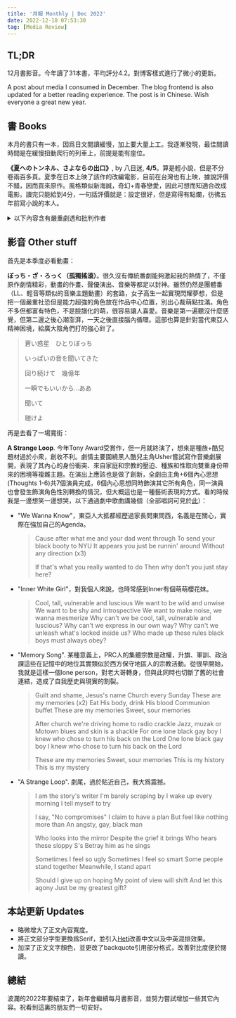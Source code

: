 ```yaml
---
title: '月報 Monthly | Dec 2022'
date: 2022-12-18 07:53:30
tag: [Media Review]
---
```

## TL;DR

12月書影音。今年讀了31本書，平均評分4.2。對博客樣式進行了微小的更新。

A post about media I consumed in December. The blog frontend is also updated for a better reading experience. The post is in Chinese. Wish everyone a great new year.

<!-- more -->

## 書 Books

本月的書只有一本，因爲日文閱讀緩慢，加上要大量上工。我逐漸發現，最佳閱讀時間是在緩慢扭動爬行的列車上，前提是能有座位。

**《夏へのトンネル、さよならの出口》**, by 八目迷, **4/5**。算是輕小說，但是不分卷兩百多頁。夏季在日本上映了該作的改編電影，目前在台灣也有上映，據說評價不錯，因而買來原作。風格類似新海誠，奇幻+青春戀愛，因此可想而知適合改成電影。讀完只能給到4分，一句話評價就是：設定很好，但是寫得有點爛，彷彿五年前寫小說的本人。

<details>
  <summary>以下內容含有嚴重劇透和批判作者</summary>
  先是設定。因早年妹妹死亡導致家庭破裂背負巨大負罪感的男主，因畫漫畫被父母放逐到鄉下不願社交的女主，以時間爲代價“取回失去的東西”的隧道。（找Bug中：如果“失去的東西”是時間本身？ 假裝是作者：在隧道裏體驗完失去的時間，然後出去發現滄海桑田）男主進隧道找妹妹，解決困擾人生的問題，女主牽掛男主，最後來一段跨越時空的高潮演出，最後二人幸終...怎麼說都是有《君の名は》的味，應該也是震撼+感動拉滿的。如果不是有些地方寫爛了的話。
  
  前半部分男女主bonding的過程寫得挺好，人設比較讓人信服，沒有落入一般青春小說俗套。之後就逐漸開始爛了。首先是一些插入的戀愛茶番，雖然作爲輕小說很該有這種內容，但是寫得讓人尷尬至極，而且和前後context不很協調，就感覺破壞人設和故事氛圍。
  
  然後是全書血壓最高點。前情提要，男主爲了不妨礙女主追夢成爲漫畫家，單獨進入隧道並給女主留下一封信。女主之前也想進入隧道的理由是“想成爲特別的人”。第一眼，我邏輯清晰：通過畫自己的漫畫不就可以成爲特別的人，何必要進入隧道浪費人生呢？結果，作中這信是這麼寫的：首先說你大好才華不去畫漫畫可惜了，其次，我發現你其實也是“享受着普通的生活的女孩子”，你要不重新考慮一下你的願望。我讀到昏厥，要我是女主，看到這麼爹味惡臭的文字，估計得崩潰。這還沒完，緊接着男主自己在隧道裏一邊跑一邊內心獨白，就是我前述第一眼的邏輯。我的憤怒轉爲迷惑，原來，八目迷你不是不知道。哪怕把兩者內容對換一下，也是一個更合理的寫法，爲什麼最後寫成這樣了啊！
</details>

## 影音 Other stuff

首先是本季度必看動畫：

**ぼっち・ざ・ろっく（孤獨搖滾）**。很久沒有傳統番劇能夠激起我的熱情了，不僅原作劇情精彩，動畫的作畫、聲優演出、音樂等都足以封神。雖然仍然是團體番（LL、輕音等類似的音樂主題動畫）的套路，女子高生一起實現閃耀夢想，但是把一個嚴重社恐但是能力超強的角色放在作品中心位置，別出心裁萌點拉滿。角色不多但都富有特色，不是臉譜化的萌，很容易讓人喜愛。音樂是第一遍聽沒什麼感覺，但第二邊之後心潮澎湃，一天之後直接腦內循環。這部也算是針對當代東亞人精神困境，給廣大陰角們打的強心針了。

> 蒼い惑星　ひとりぼっち
>
> いっぱいの音を聞いてきた
>
> 回り続けて　幾億年
>
> 一瞬でもいいから…ああ
>
> 聞いて
>
> 
>
> 聴けよ
>

再是去看了一場寬街：

**A Strange Loop**. 今年Tony Award受賞作，但一月就終演了，想來是種族+酷兒題材過於小衆，創收不利。劇情主要圍繞黑人酷兒主角Usher嘗試寫作音樂劇展開，表現了其內心的身份衝突、來自家庭和宗教的壓迫、種族和性取向雙重身份帶來的困境等複雜主題。在演出上應該也是做了創新，全劇由主角+6個內心思想(Thoughts 1-6)共7個演員完成，6個內心思想同時飾演其它所有角色，同一演員也會發生飾演角色性別轉換的情況，但大概這也是一種藝術表現的方式。看的時候我是一邊想笑一邊想哭，以下通過劇中歌曲講幾個（全部唱詞可見於[此](https://www.themusicallyrics.com/s/542-a-strange-loop-the-musical-lyrics.html)）：

+ "We Wanna Know"，東亞人大抵都經歷過家長問東問西，名義是在關心，實際在強加自己的Agenda。

  > Cause after what me and your dad went through
  > To send your black booty to NYU
  > It appears you just be runnin' around
  > Without any direction (x3)
  >
  > If that's what you really wanted to do
  > Then why don't you just stay here?

+ "Inner White Girl"，對我個人來說，也時常感到Inner有個萌萌櫻花妹。

  > Cool, tall, vulnerable and luscious
  > We want to be wild and unwise
  > We want to be shy and introspective
  > We want to make noise, we wanna mesmerize
  > Why can't we be cool, tall, vulnerable and luscious?
  > Why can't we express in our own way?
  > Why can't we unleash what's locked inside us?
  > Who made up these rules black boys must always obey?

+ "Memory Song". 某種意義上，PRC人的集體宗教是政權，升旗、軍訓、政治課這些在記憶中的地位其實類似於西方保守地區人的宗教活動。從很早開始，我就是這樣一個lone person，對老大哥轉身，但與此同時也切斷了舊的社會連結，造成了自我歷史與現實的割裂。

  > Guilt and shame, Jesus's name
  > Church every Sunday
  > These are my memories (x2)
  > Eat His body, drink His blood
  > Communion buffet
  > These are my memories
  > Sweet, sour memories
  >
  > After church we're driving home to radio crackle
  > Jazz, muzak or Motown blues and skin is a shackle
  > For one lone black gay boy I knew who chose to turn his back on the Lord
  > One lone black gay boy I knew who chose to turn his back on the Lord
  >
  > These are my memories
  > Sweet, sour memories
  > This is my history
  > This is my mystery

+ "A Strange Loop". 劇尾，過於貼近自己，我大爲震撼。

  > I am the story's writer
  > I'm barely scraping by
  > I wake up every morning
  > I tell myself to try
  >
  > I say, "No compromises"
  > I claim to have a plan
  > But feel like nothing more than
  > An angsty, gay, black man
  >
  > Who looks into the mirror
  > Despite the grief it brings
  > Who hears these sloppy S's
  > Betray him as he sings
  >
  > Sometimes I feel so ugly
  > Sometimes I feel so smart
  > Some people stand together
  > Meanwhile, I stand apart
  >
  > Should I give up on hoping
  > My point of view will shift
  > And let this agony
  > Just be my greatest gift?

## 本站更新 Updates

+ 略微增大了正文內容寬度。
+ 將正文部分字型更換爲Serif，並引入[Heti](https://sivan.github.io/heti/)改善中文以及中英混排效果。
+ 加深了正文文字顏色，並更改了backquote引用部分格式，改善對比度便於閱讀。

## 總結 

波瀾的2022年要結束了，新年會繼續每月書影音，並努力嘗試增加一些其它內容。祝看到這裏的朋友們一切安好。
